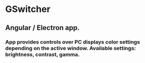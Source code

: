 # GSwitcher

## Angular / Electron app.

### App provides controls over PC displays color settings depending on the active window. Available settings: brightness, contrast, gamma.